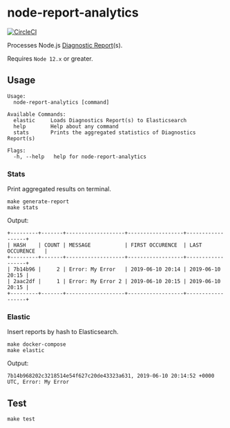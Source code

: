 # node-report-analytics

[![CircleCI](https://circleci.com/gh/hekike/node-report-analytics.svg?style=svg&circle-token=7fc6be4be1ab10cc0029a42ef6e349fb5f9eae06)](https://circleci.com/gh/hekike/node-report-analytics)

Processes Node.js [Diagnostic Report](https://nodejs.org/api/report.html)(s).

Requires `Node 12.x` or greater.

## Usage

```
Usage:
  node-report-analytics [command]

Available Commands:
  elastic     Loads Diagnostics Report(s) to Elasticsearch
  help        Help about any command
  stats       Prints the aggregated statistics of Diagnostics Report(s)

Flags:
  -h, --help   help for node-report-analytics
```

### Stats

Print aggregated results on terminal.

```
make generate-report
make stats
```

Output:
```
+---------+-------+-------------------+------------------+------------------+
| HASH    | COUNT | MESSAGE           | FIRST OCCURENCE  | LAST OCCURENCE   |
+---------+-------+-------------------+------------------+------------------+
| 7b14b96 |     2 | Error: My Error   | 2019-06-10 20:14 | 2019-06-10 20:15 |
| 2aac2df |     1 | Error: My Error 2 | 2019-06-10 20:15 | 2019-06-10 20:15 |
+---------+-------+-------------------+------------------+------------------+
```

### Elastic

Insert reports by hash to Elasticsearch.

```
make docker-compose
make elastic
```

Output:
```
7b14b968202c3218514e54f627c20de43323a631, 2019-06-10 20:14:52 +0000 UTC, Error: My Error
```

## Test

```
make test
```
